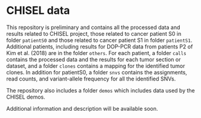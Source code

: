 # CHISEL data

This repository is preliminary and contains all the processed data and results related to CHISEL project, those related to cancer patient S0 in folder `patientS0` and those related to cancer patient S1 in folder `patientS1`. Additional patients, including results for DOP-PCR data from patients P2 of Kim et al. (2018) are in the folder `others`.
For each patient, a folder `calls` contains the processed data and the results for each tumor section or dataset, and a folder `clones` contains a mapping for the identified tumor clones.
In addition for patientS0, a folder `snvs` contains the assignments, read counts, and variant-allele frequency for all the identified SNVs.

The repository also includes a folder `demos` which includes data used by the CHISEL demos.

Additional information and description will be available soon.